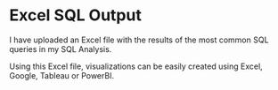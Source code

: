 # Excel SQL Output

I have uploaded an Excel file with the results of the most common SQL queries in my SQL Analysis.

Using this Excel file, visualizations can be easily created using Excel, Google, Tableau or PowerBI.
